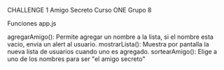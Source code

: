 CHALLENGE 1 Amigo Secreto Curso ONE Grupo 8

Funciones app.js

agregarAmigo(): Permite agregar un nombre a la lista, si el nombre esta vacio, envia un alert al usuario.
mostrarLista(): Muestra por pantalla la nueva lista de usuarios cuando uno es agregado.
sortearAmigo(): Elige a uno de los nombres para ser "el amigo secreto"